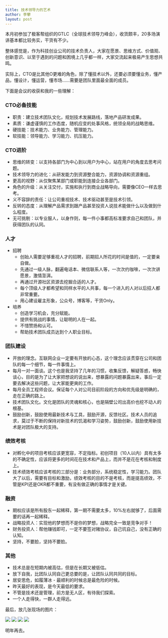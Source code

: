 ```yaml
---
title: 技术领导力的艺术
author: 李攀
layout: post
---
```


本月初参加了极客帮组织的GTLC（全球技术领导力峰会），收货颇丰，20多场演讲基本都比较务实，干货有不少。

整体感觉是，作为科技创业公司的技术负责人，大家在愿景、思维方式、价值观、创新意识、以至于遇到的问题和困境上几乎都一样，大家交流起来极易产生思想共鸣。

实际上，CTO是比其他O更难的角色，除了懂技术以外，还要必须要懂业务，懂产品，懂设计，懂运营，懂市场……需要是团队里面最全面的成员。

下面是会议的收获和我的一些理解：

### CTO必备技能

- 职责：建立技术团队文化，规划技术发展路线，落地产品研发成果。
- 素质：谦虚谨慎的工作态度，随机应变的处事风格，统领全局的战略思维。
- 硬技能：技术能力、业务能力、管理能力。
- 软技能：领导能力、学习能力、抗压能力。

### CTO进阶

- 思维的转变：以支持各部门为中心到以用户为中心，站在用户的角度去思考问题。
- 技术领导力的进化：从研发能力到资源整合能力，资源协调和资源重组。
- 更高的视野：从仅聚焦某部门或职能到连接企业各部门。
- 角色的升级：从关注交付，实施和执行到商业战略导向，需要像CEO一样去思考。
- 义不容辞的责任：让公司重视技术、技术驱动甚至是技术引领。
- 反转的态度：从理解产品需求到跟产品甚至投资人说技术能做什么以及做到什么程度。
- 无可挑剔：以专业服人，以身作则，每一件小事都高标准要求自己和团队，并获得团队的认同。

### 人才

- 招聘
    - 创始人需要足够重视人才的招聘，前期招人所花的时间是值的，一定要亲自做。
    - 先通过一级人脉，翻遍电话本、微信联系人等，一次次约咖啡，一次次讲愿景，激情澎湃。
    - 再通过开源社区资源去挖掘合适的人才。
    - 每个顶级人才都希望和同样水平的人共事，每一个进入的人对以后招人都非常重要。
    - 用心建设雇主形象，公众号，博客等，干货Only。
- 培养
    - 创造学习机会，充分赋能。
    - 提供有挑战的事情，让聪明的人在一起。
    - 不惜赞扬和认可。
    - 帮助技术团队成员达到个人职业目标。

### 团队建设

- 开放的理念。互联网企业一定要有开放的心态，这个理念应该贯穿在公司和团队的每一个细节，每一件事情上。
- 每月一对一面谈。这个也是我坚持了几年的习惯，收集反馈，解疑答惑，畅快谈心，目的是为了让大家把想说的说出来，想暴露的问题暴露出来，事后一定要去解决这些问题，让大家能更爽的工作。
- 每月全员工程师会议。保证每个人对公司目前阶段的方向和优先级是明确的，走在正确的路上。
- 技术团队文化。文化是团队的灵魂和核心，也是隔壁公司出高价也挖不动人的根基。
- 鼓励创新，鼓励使用最新技术与工具，鼓励开源，反馈社区。技术人员的追求，莫过于不断的保持对新技术的饥渴和学习姿势，鼓励创新，鼓励使用新技术是对团队极大的支持。

### 绩效考核

- 对孵化中的项目考核应该更宽容，不定指标。初创项目（10人以内）具有太多的不确定性，应该将更多的时间花在技术和产品上，而并不是花在考核和制度上。
- 技术绩效考核应该考核的三部分是：业务部分，系统稳定性，学习能力。团队大了以后，需要有目标和激励，绩效考核的目的不是考核，而是提高绩效，不管是KPI还是OKR都不重要，有没有做正确的事情才是关键。

### 融资

- 期权应该是所有股东一起稀释，第一期不需要太多，10%左右就够了，后面需要的话再一起稀释。
- 战略投资人：实现他的梦想而不是你的梦想，战略完全一致是竞争对手！
- 财务投资人：帮他赚钱即可，一定不要签对赌协议，自己坑自己，没有正确的认知。
- 坚持，不要脸，坚持不要脸。

### 其他

- 技术总是在短期内被高估，但是在长期又被低估。
- 放下自我，比团队认同自己更总要的是，让团队认同共同的目标。
- 居安思危，如履薄冰 - 最顺利的时候总是最危险的时候。
- 昨天最好的表现，是今天最低的要求。
- 不管是技术还是管理，前方是无人区，有待我们探索。
- 一个人走得快，一群人走得远。

最后，放几张现场的图片：

![](http://pic.yupoo.com/aixixili/GAIQG5tq/medium.jpg)
![](http://pic.yupoo.com/aixixili/GAIQFUhl/medium.jpg)
![](http://pic.yupoo.com/aixixili/GAIQG9X4/medium.jpg)
![](http://pic.yupoo.com/aixixili/GAIQGSWV/medium.jpg)

明年再去。